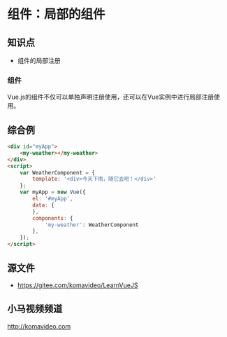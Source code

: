 组件：局部的组件
================

## 知识点

* 组件的局部注册

### 组件

Vue.js的组件不仅可以单独声明注册使用，还可以在Vue实例中进行局部注册使用。

## 综合例

~~~html
<div id="myApp">
    <my-weather></my-weather>
</div>
<script>
    var WeatherComponent = {
        template: '<div>今天下雨，随它去吧！</div>'
    };
    var myApp = new Vue({
        el: '#myApp', 
        data: {
        },
        components: {
            'my-weather': WeatherComponent
        },
    });
</script>
~~~

## 源文件

* https://gitee.com/komavideo/LearnVueJS

## 小马视频频道

http://komavideo.com
